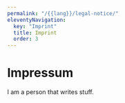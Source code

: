 ```yaml
---
permalink: "/{{lang}}/legal-notice/"
eleventyNavigation:
  key: "Imprint"
  title: Imprint
  order: 3
---
```

# Impressum

I am a person that writes stuff.